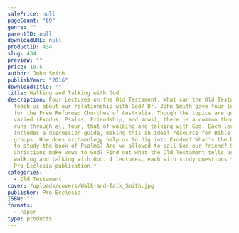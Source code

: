 ```yaml
---
salePrice: null
pageCount: "69"
genre: ""
parentID: null
downloadURL: null
productID: 434
slug: 434
preview: ""
price: 10.5
author: John Smith
publishYear: "2016"
downloadTitle: ""
title: Walking and Talking with God
description: Four Lectures on the Old Testament. What can the Old Testament
  teach us about our relationship with God? Dr. John Smith gave four lectures
  for the Free Reformed Churches of Australia. Though the topics are quite
  varied (Exodus, Psalms, Friendship, and Vows), there is a common thread that
  runs through all four, that of walking and talking with God. Each lecture
  includes a discussion guide, making this an ideal resource for Bible study
  groups. How does archaeology help us to dig into Exodus? What's the best way
  to study the book of Psalms? Are we allowed to call God our friend? Should
  Christians make vows to God? Find out what the Old Testament tells us about
  walking and talking with God. 4 lectures, each with study questions *This is a
  Pro Ecclesia publication.*
categories:
  - Old Testament
cover: /uploads/covers/Walk-and-Talk_Smith.jpg
publisher: Pro Ecclesia
ISBN: ""
formats:
  - Paper
type: products
---
```

